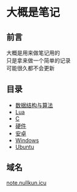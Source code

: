 # 大概是笔记

## 前言

大概是用来做笔记用的  
只是拿来做一个简单的记录  
可能很久都不会更新

## 目录

* [数据结构与算法](data-structure/)
* [Lua](lua/)
* [C](c/)
* [硬件](hardware/)
* [安卓](android/)
* [Windows](windows/)
* [Ubuntu](ubuntu/)

## 域名

[note.nullkun.icu](https://note.nullkun.icu)

